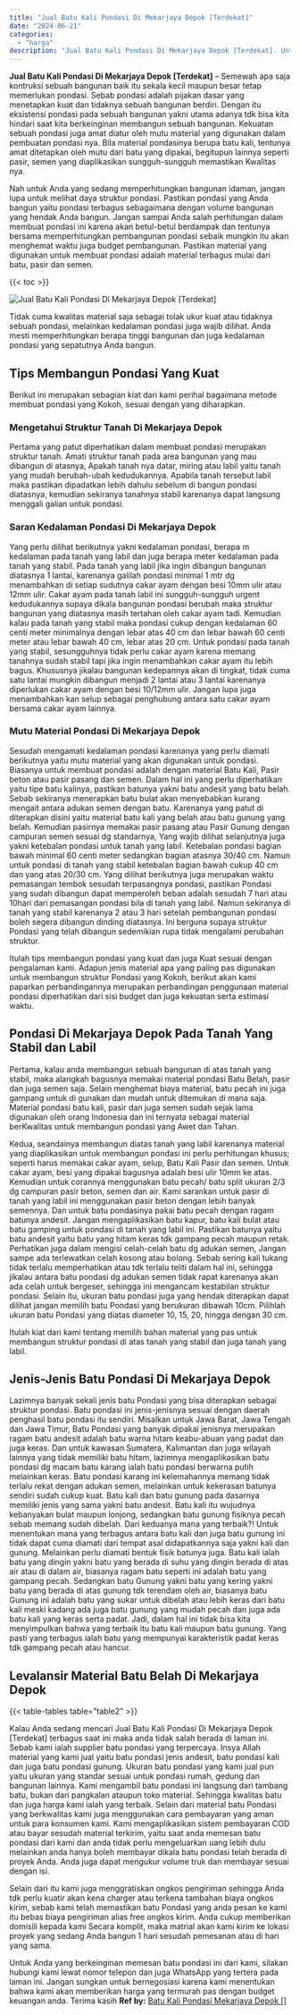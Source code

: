 ```yaml
---
title: "Jual Batu Kali Pondasi Di Mekarjaya Depok [Terdekat]"
date: "2024-06-21"
categories: 
  - "harga"
description: "Jual Batu Kali Pondasi Di Mekarjaya Depok [Terdekat]. Untuk Anda yang berkeinginan memesan batu pondasi ini dari kami, silakan hubungi kami lewat nomor telep..."
---
```


**Jual Batu Kali Pondasi Di Mekarjaya Depok \[Terdekat\]** – Semewah apa saja kontruksi sebuah bangunan baik itu sekala kecil maupun besar tetap memerlukan pondasi. Sebab pondasi adalah pijakan dasar yang menetapkan kuat dan tidaknya sebuah bangunan berdiri. Dengan itu eksistensi pondasi pada sebuah bangunan yakni utama adanya tdk bisa kita hindari saat kita berkeinginan membangun sebuah bangunan. Kekuatan sebuah pondasi juga amat diatur oleh mutu material yang digunakan dalam pembuatan pondasi nya. Bila material pondasinya berupa batu kali, tentunya amat ditetapkan oleh mutu dari batu yang dipakai, begitupun lainnya seperti pasir, semen yang diaplikasikan sungguh-sungguh memastikan Kwalitas nya.

Nah untuk Anda yang sedang memperhitungkan bangunan idaman, jangan lupa untuk melihat daya struktur pondasi. Pastikan pondasi yang Anda bangun yaitu pondasi terbagus sebagaimana dengan volume bangunan yang hendak Anda bangun. Jangan sampai Anda salah perhitungan dalam membuat pondasi ini karena akan betul-betul berdampak dan tentunya bersama memperhitungkan pembangunan pondasi sebaik mungkin itu akan menghemat waktu juga budget pembangunan. Pastikan material yang digunakan untuk membuat pondasi adalah material terbagus mulai dari batu, pasir dan semen.

{{< toc >}}

![Jual Batu Kali Pondasi Di Mekarjaya Depok [Terdekat]](/images/jual-batu-kali-03.png)

Tidak cuma kwalitas material saja sebagai tolak ukur kuat atau tidaknya sebuah pondasi, melainkan kedalaman pondasi juga wajib dilihat. Anda mesti memperhitungkan berapa tinggi bangunan dan juga kedalaman pondasi yang sepatutnya Anda bangun.

## Tips Membangun Pondasi Yang Kuat

Berikut ini merupakan sebagian kiat dari kami perihal bagaimana metode membuat pondasi yang Kokoh, sesuai dengan yang diharapkan.

### Mengetahui Struktur Tanah Di Mekarjaya Depok

Pertama yang patut diperhatikan dalam membuat pondasi merupakan struktur tanah. Amati struktur tanah pada area bangunan yang mau dibangun di atasnya, Apakah tanah nya datar, miring atau labil yaitu tanah yang mudah berubah-ubah kedudukannya. Apabila tanah tersebut labil maka pastikan dipadatkan lebih dahulu sebelum di bangun pondasi diatasnya, kemudian sekiranya tanahnya stabil karenanya dapat langsung menggali galian untuk pondasi.

### Saran Kedalaman Pondasi Di Mekarjaya Depok

Yang perlu dilihat berikutnya yakni kedalaman pondasi, berapa m kedalaman pada tanah yang labil dan juga berapa meter kedalaman pada tanah yang stabil. Pada tanah yang labil jika ingin dibangun bangunan diatasnya 1 lantai, karenanya galilah pondasi minimal 1 mtr dg menambahkan di setiap sudutnya cakar ayam dengan besi 10mm ulir atau 12mm ulir. Cakar ayam pada tanah labil ini sungguh-sungguh urgent kedudukannya supaya dikala bangunan pondasi berubah maka struktur bangunan yang diatasnya masih tertahan oleh cakar ayam tadi. Kemudian kalau pada tanah yang stabil maka pondasi cukup dengan kedalaman 60 centi meter minimalnya dengan lebar atas 40 cm dan lebar bawah 60 centi meter atau lebar bawah 40 cm, lebar atas 20 cm. Untuk pondasi pada tanah yang stabil, sesungguhnya tidak perlu cakar ayam karena memang tanahnya sudah stabil tapi jika ingin menambahkan cakar ayam itu lebih bagus. Khususnya jikalau bangunan kedepannya akan di tingkat, tidak cuma satu lantai mungkin dibangun menjadi 2 lantai atau 3 lantai karenanya diperlukan cakar ayam dengan besi 10/12mm ulir. Jangan lupa juga menambahkan kan selup sebagai penghubung antara satu cakar ayam bersama cakar ayam lainnya.

### Mutu Material Pondasi Di Mekarjaya Depok

Sesudah mengamati kedalaman pondasi karenanya yang perlu diamati berikutnya yaitu mutu material yang akan digunakan untuk pondasi. Biasanya untuk membuat pondasi adalah dengan material Batu Kali, Pasir beton atau pasir pasang dan semen. Dalam hal ini yang perlu diperhatikan yaitu tipe batu kalinya, pastikan batunya yakni batu andesit yang batu belah. Sebab sekiranya menerapkan batu bulat akan menyebabkan kurang mengait antara adukan semen dengan batu. Karenanya yang patut di diterapkan disini yaitu material batu kali yang belah atau batu gunung yang belah. Kemudian pasirnya memakai pasir pasang atau Pasir Gunung dengan campuran semen sesuai dg standarnya, Yang wajib dilihat selanjutnya juga yakni ketebalan pondasi untuk tanah yang labil. Ketebalan pondasi bagian bawah minimal 60 centi meter sedangkan bagian atasnya 30/40 cm. Namun untuk pondasi di tanah yang stabil ketebalan bagian bawah cukup 40 cm dan yang atas 20/30 cm. Yang dilihat berikutnya juga merupakan waktu pemasangan tembok sesudah terpasangnya pondasi, pastikan Pondasi yang sudah dibangun dapat memperoleh beban adalah sesudah 7 hari atau 10hari dari pemasangan pondasi bila di tanah yang labil. Namun sekiranya di tanah yang stabil karenanya 2 atau 3 hari setelah pembangunan pondasi boleh segera dibangun dinding diatasnya. Ini berguna supaya struktur Pondasi yang telah dibangun sedemikian rupa tidak mengalami perubahan struktur.

Itulah tips membangun pondasi yang kuat dan juga Kuat sesuai dengan pengalaman kami. Adapun jenis material apa yang paling pas digunakan untuk membangun struktur Pondasi yang Kokoh, berikut akan kami paparkan perbandingannya merupakan perbandingan penggunaan material pondasi diperhatikan dari sisi budget dan juga kekuatan serta estimasi waktu.

## Pondasi Di Mekarjaya Depok Pada Tanah Yang Stabil dan Labil

Pertama, kalau anda membangun sebuah bangunan di atas tanah yang stabil, maka alangkah bagusnya memakai material pondasi Batu Belah, pasir dan juga semen saja. Selain menghemat biaya material, batu pecah ini juga gampang untuk di gunakan dan mudah untuk ditemukan di mana saja. Material pondasi batu kali, pasir dan juga semen sudah sejak lama digunakan oleh orang Indonesia dan ini ternyata sebagai material berKwalitas untuk membangun pondasi yang Awet dan Tahan.

Kedua, seandainya membangun diatas tanah yang labil karenanya material yang diaplikasikan untuk membangun pondasi ini perlu perhitungan khusus; seperti harus memakai cakar ayam, selup, Batu Kali Pasir dan semen. Untuk cakar ayam, besi yang dipakai bagusnya adalah besi ulir 10mm ke atas. Kemudian untuk corannya menggunakan batu pecah/ batu split ukuran 2/3 dg campuran pasir beton, semen dan air. Kami sarankan untuk pasir di tanah yang labil ini menggunakan pasir beton dengan lebih banyak semennya. Dan untuk batu pondasinya pakai batu pecah dengan ragam batunya andesit. Jangan mengaplikasikan batu kapur, batu kali bulat atau batu gamping untuk pondasi di tanah yang labil ini. Pastikan batunya yaitu batu andesit yaitu batu yang hitam keras tdk gampang pecah maupun retak. Perhatikan juga dalam mengisi celah-celah batu dg adukan semen, Jangan sampe ada terlewatkan celah kosong atau bolong. Sebab sering kali tukang tidak terlalu memperhatikan atau tdk terlalu teliti dalam hal ini, sehingga jikalau antara batu pondasi dg adukan semen tidak rapat karenanya akan ada celah untuk bergeser, sehingga ini mengancam kestabilan struktur pondasi. Selain itu, ukuran batu pondasi juga yang hendak diterapkan dapat dilihat jangan memilih batu Pondasi yang berukuran dibawah 10cm. Pilihlah ukuran batu Pondasi yang diatas diameter 10, 15, 20, hingga dengan 30 cm.

Itulah kiat dari kami tentang memilih bahan material yang pas untuk membangun struktur pondasi di atas tanah yang stabil dan juga tanah yang labil.

## Jenis-Jenis Batu Pondasi Di Mekarjaya Depok

Lazimnya banyak sekali jenis batu Pondasi yang bisa diterapkan sebagai struktur pondasi. Batu pondasi ini jenis-jenisnya sesuai dengan daerah penghasil batu pondasi itu sendiri. Misalkan untuk Jawa Barat, Jawa Tengah dan Jawa Timur, Batu Pondasi yang banyak dipakai jenisnya merupakan ragam batu andesit adalah batu warna hitam keabu-abuan yang padat dan juga keras. Dan untuk kawasan Sumatera, Kalimantan dan juga wilayah lainnya yang tidak memiliki batu hitam, lazimnya mengaplikasikan batu pondasi dg macam batu karang ialah batu pondasi berwarna putih melainkan keras. Batu pondasi karang ini kelemahannya memang tidak terlalu rekat dengan adukan semen, melainkan untuk kekerasan batunya sendiri sudah cukup kuat. Batu kali dan batu gunung pada dasarnya memiliki jenis yang sama yakni batu andesit. Batu kali itu wujudnya kebanyakan bulat maupun lonjong, sedangkan batu gunung fisiknya pecah sebab memang sudah dibelah. Dari keduanya mana yang terbaik?! Untuk menentukan mana yang terbagus antara batu kali dan juga batu gunung ini tidak dapat cuma diamati dari tempat asal didapatkannya saja yakni kali dan gunung. Melainkan perlu diamati bentuk fisik batunya juga. Batu kali ialah batu yang dingin yakni batu yang berada di suhu yang dingin berada di atas air atau di dalam air, biasanya ragam batu seperti ini adalah batu yang gampang pecah. Sedangkan batu Gunung yakni batu yang kering yakni batu yang berada di atas gunung tdk terendam oleh air, biasanya batu Gunung ini adalah batu yang sukar untuk dibelah atau lebih keras dari batu kali meski kadang ada juga batu gunung yang mudah pecah dan juga ada batu kali yang keras serta padat. Jadi, dalam hal ini tidak bisa kita menyimpulkan bahwa yang terbaik itu batu kali maupun batu gunung. Yang pasti yang terbagus ialah batu yang mempunyai karakteristik padat keras tdk gampang pecah atau hancur.

## Levalansir Material Batu Belah Di Mekarjaya Depok

{{< table-tables table="table2" >}}

Kalau Anda sedang mencari Jual Batu Kali Pondasi Di Mekarjaya Depok \[Terdekat\] terbagus saat ini maka anda tidak salah berada di laman ini. Sebab kami ialah supplier batu pondasi yang terpercaya. Insya Allah material yang kami jual yaitu batu pondasi jenis andesit, batu pondasi kali dan juga batu pondasi gunung. Ukuran batu pondasi yang kami jual pun yaitu ukuran yang standar sesuai untuk pondasi rumah, gedung dan bangunan lainnya. Kami mengambil batu pondasi ini langsung dari tambang batu, bukan dari pangkalan ataupun toko material. Sehingga kwalitas batu dan juga harga kami ialah yang terbaik. Selain dari material batu Pondasi yang berkwalitas kami juga menggunakan cara pembayaran yang aman untuk para konsumen kami. Kami mengaplikasikan sistem pembayaran COD atau bayar sesudah material terkirim, yaitu saat anda memesan batu pondasi dari kami dan anda tidak perlu mengeluarkan uang lebih dulu melainkan anda hanya boleh membayar dikala batu pondasi telah berada di proyek Anda. Anda juga dapat mengukur volume truk dan membayar sesuai dengan isi.

Selain dari itu kami juga menggratiskan ongkos pengiriman sehingga Anda tdk perlu kuatir akan kena charger atau terkena tambahan biaya ongkos kirim, sebab kami telah memastikan batu Pondasi yang anda pesan ke kami itu bebas biaya pengiriman alias free ongkos kirim. Anda cukup memberikan domisili kepada kami Secara komplit, maka matrial akan kami kirim ke lokasi proyek yang sedang Anda bangun 1 hari sesudah pemesanan atau di hari yang sama.

Untuk Anda yang berkeinginan memesan batu pondasi ini dari kami, silakan hubungi kami lewat nomor telepon dan juga WhatsApp yang tertera pada laman ini. Jangan sungkan untuk bernegosiasi karena kami menentukan bahwa kami akan memberikan harga yang termurah pas dengan budget keuangan anda. Terima kasih
**Ref by:** [Batu Kali Pondasi Mekarjaya Depok []](https://id.wikipedia.org/wiki/Batu)
